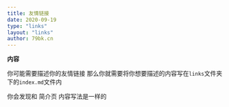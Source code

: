 ```yaml
---
title: 友情链接
date: 2020-09-19
type: "links"
layout: "links"
author: 79bk.cn
---
```


**内容**

你可能需要描述你的友情链接 那么你就需要将你想要描述的内容写在`links`文件夹下的`index.md`文件内

你会发现和 简介页 内容写法是一样的